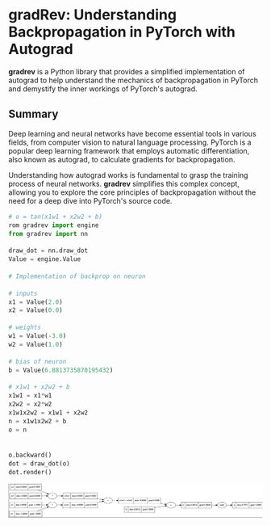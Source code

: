 # gradRev: Understanding Backpropagation in PyTorch with Autograd

**gradrev** is a Python library that provides a simplified implementation of autograd to help understand the mechanics of backpropagation in PyTorch and demystify the inner workings of PyTorch's autograd.

## Summary

Deep learning and neural networks have become essential tools in various fields, from computer vision to natural language processing. PyTorch is a popular deep learning framework that employs automatic differentiation, also known as autograd, to calculate gradients for backpropagation.

Understanding how autograd works is fundamental to grasp the training process of neural networks. **gradrev** simplifies this complex concept, allowing you to explore the core principles of backpropagation without the need for a deep dive into PyTorch's source code.

```python
# o = tan(x1w1 + x2w2 + b)
rom gradrev import engine
from gradrev import nn

draw_dot = nn.draw_dot
Value = engine.Value

# Implementation of backprop on neuron 

# inputs 
x1 = Value(2.0)
x2 = Value(0.0)

# weights 
w1 = Value(-3.0)
w2 = Value(1.0)

# bias of neuron
b = Value(6.8813735870195432)

# x1w1 + x2w2 + b
x1w1 = x1*w1 
x2w2 = x2*w2 
x1w1x2w2 = x1w1 + x2w2 
n = x1w1x2w2 + b 
o = n


o.backward()
dot = draw_dot(o)
dot.render()
```
![gradev](assets/gradRevImg.png)

